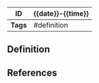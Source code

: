| ID       | {{date}}-{{time}} |
| -------- | ----------------- |
| **Tags** | #definition       |
## Definition

## References
